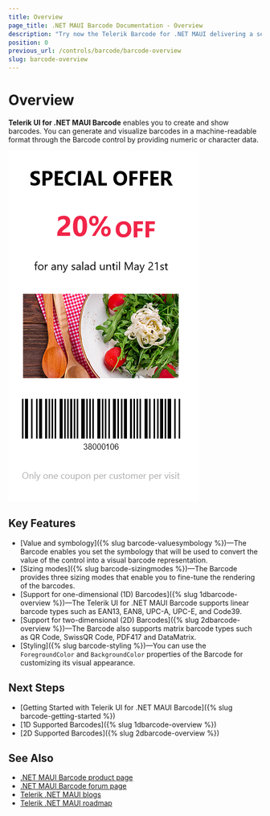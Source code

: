 ```yaml
---
title: Overview
page_title: .NET MAUI Barcode Documentation - Overview
description: "Try now the Telerik Barcode for .NET MAUI delivering a set of options for creating and showing barcodes."
position: 0
previous_url: /controls/barcode/barcode-overview
slug: barcode-overview
---
```


# Overview

**Telerik UI for .NET MAUI Barcode** enables you to create and show barcodes. You can generate and visualize barcodes in a machine-readable format through the Barcode control by providing numeric or character data.

![Barcode Overview](images/barcode_overview.png)

## Key Features

* [Value and symbology]({% slug barcode-valuesymbology %})&mdash;The Barcode enables you set the symbology that will be used to convert the value of the control into a visual barcode representation.
* [Sizing modes]({% slug barcode-sizingmodes %})&mdash;The Barcode provides three sizing modes that enable you to fine-tune the rendering of the barcodes.
* [Support for one-dimensional (1D) Barcodes]({% slug 1dbarcode-overview %})&mdash;The Telerik UI for .NET MAUI Barcode supports linear barcode types such as EAN13, EAN8, UPC-A, UPC-E, and Code39.
* [Support for two-dimensional (2D) Barcodes]({% slug 2dbarcode-overview %})&mdash;The Barcode also supports matrix barcode types such as QR Code, SwissQR Code, PDF417 and DataMatrix.
* [Styling]({% slug barcode-styling %})&mdash;You can use the `ForegroundColor` and `BackgroundColor` properties of the Barcode for customizing its visual appearance.

## Next Steps

- [Getting Started with Telerik UI for .NET MAUI Barcode]({% slug barcode-getting-started %})
- [1D Supported Barcodes]({% slug 1dbarcode-overview %})
- [2D Supported Barcodes]({% slug 2dbarcode-overview %})

## See Also

- [.NET MAUI Barcode product page](https://www.telerik.com/maui-ui/barcode)
- [.NET MAUI Barcode forum page](https://www.telerik.com/forums/maui?tagId=1780)
- [Telerik .NET MAUI blogs](https://www.telerik.com/blogs/mobile-net-maui)
- [Telerik .NET MAUI roadmap](https://www.telerik.com/support/whats-new/maui-ui/roadmap)
